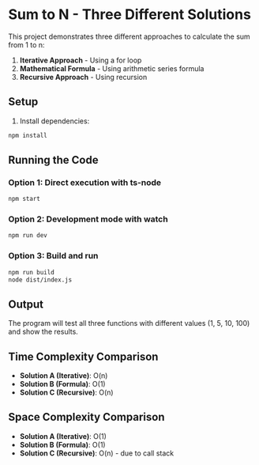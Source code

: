 # Sum to N - Three Different Solutions

This project demonstrates three different approaches to calculate the sum from 1 to n:

1. **Iterative Approach** - Using a for loop
2. **Mathematical Formula** - Using arithmetic series formula
3. **Recursive Approach** - Using recursion

## Setup

1. Install dependencies:
```bash
npm install
```

## Running the Code

### Option 1: Direct execution with ts-node
```bash
npm start
```

### Option 2: Development mode with watch
```bash
npm run dev
```

### Option 3: Build and run
```bash
npm run build
node dist/index.js
```

## Output

The program will test all three functions with different values (1, 5, 10, 100) and show the results.

## Time Complexity Comparison

- **Solution A (Iterative)**: O(n)
- **Solution B (Formula)**: O(1) 
- **Solution C (Recursive)**: O(n)

## Space Complexity Comparison

- **Solution A (Iterative)**: O(1)
- **Solution B (Formula)**: O(1)
- **Solution C (Recursive)**: O(n) - due to call stack 